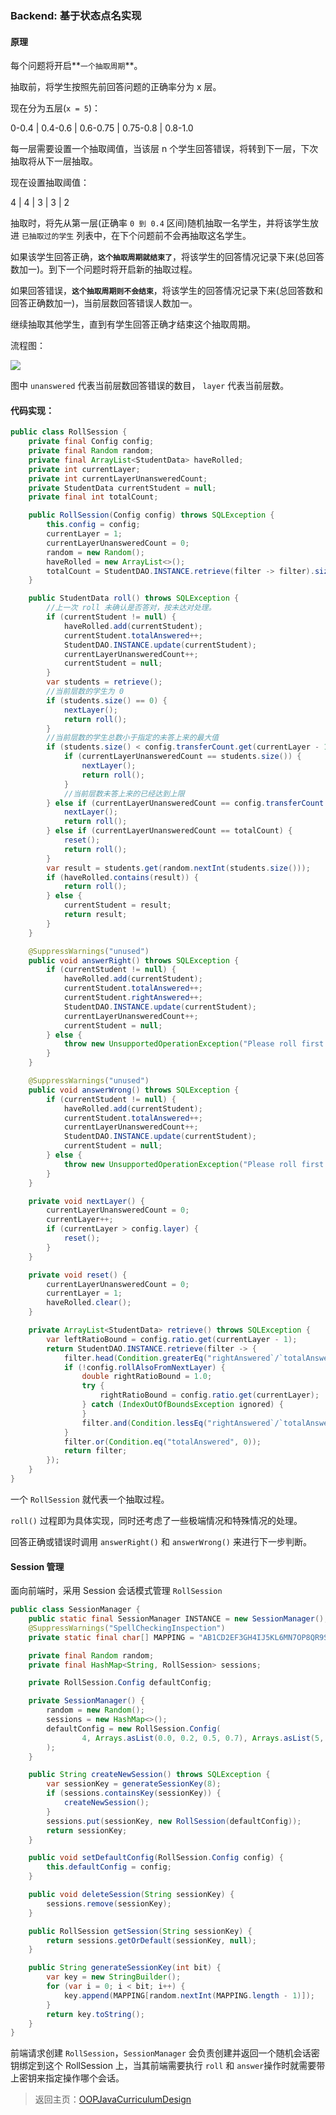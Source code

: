 ### Backend: 基于状态点名实现

#### 原理

每个问题将开启**`一个抽取周期`**。

抽取前，将学生按照先前回答问题的正确率分为 x 层。

现在分为五层(`x = 5`)：

0-0.4 | 0.4-0.6 | 0.6-0.75 | 0.75-0.8 | 0.8-1.0

每一层需要设置一个抽取阈值，当该层 n 个学生回答错误，将转到下一层，下次抽取将从下一层抽取。

现在设置抽取阈值：

4 | 4 | 3 | 3 | 2

抽取时，将先从第一层(正确率 `0 到 0.4` 区间)随机抽取一名学生，并将该学生放进 `已抽取过的学生` 列表中，在下个问题前不会再抽取这名学生。

如果该学生回答正确，**`这个抽取周期就结束了`**，将该学生的回答情况记录下来(总回答数加一)。到下一个问题时将开启新的抽取过程。

如果回答错误，**`这个抽取周期则不会结束`**，将该学生的回答情况记录下来(总回答数和回答正确数加一)，当前层数回答错误人数加一。

继续抽取其他学生，直到有学生回答正确才结束这个抽取周期。

流程图：

[![](https://mermaid.ink/img/eyJjb2RlIjoiZ3JhcGggTFJcbiAgICBzdGFydChcIuW8gOWni-aKveWPluWRqOacnzxicj5sYXllciA9IDE8YnI-dW5hbnN3ZXJlZCA9IDBcIilcbiAgICByb2xsKFwi5LuO56ysIGxheWVyIOWxguaKveWPllwiKVxuICAgIHVuYW5zd2VyZWRFcXtcInVuYW5zd2VyZWQ8YnI-5piv5ZCm6LaF6L-H6ZiI5YC8XCJ9XG4gICAgb3ZlcnBhc3MoXCJsYXllciArKzxicj51bmFuc3dlcmVkID0gMFwiKVxuICAgIGlzUmlnaHR7XCLmmK_lkKbmraPnoa5cIn1cbiAgICByaWdodChcIue7k-adn-aKveWPluWRqOacn1wiKVxuICAgIHdyb25nKFwidW5hbnN3ZXJlZCArK1wiKVxuXG4gICAgc3RhcnQgLS0-IHVuYW5zd2VyZWRFcVxuICAgIHVuYW5zd2VyZWRFcSAtLT4gfOacqui2hei_h3xyb2xsXG4gICAgdW5hbnN3ZXJlZEVxIC0tPiB86LaF6L-HfG92ZXJwYXNzXG4gICAgb3ZlcnBhc3MgLS0-IHJvbGxcbiAgICByb2xsIC0tPiBpc1JpZ2h0XG4gICAgaXNSaWdodCAtLT4gfOato-ehrnxyaWdodFxuICAgIGlzUmlnaHQgLS0-IHzplJnor698d3JvbmdcbiAgICB3cm9uZyAtLT4gdW5hbnN3ZXJlZEVxIiwibWVybWFpZCI6eyJ0aGVtZSI6ImRlZmF1bHQifSwidXBkYXRlRWRpdG9yIjpmYWxzZSwiYXV0b1N5bmMiOnRydWUsInVwZGF0ZURpYWdyYW0iOmZhbHNlfQ)](https://mermaid-js.github.io/mermaid-live-editor/edit/##eyJjb2RlIjoiZ3JhcGggTFJcbiAgICBzdGFydChcIuW8gOWni-aKveWPluWRqOacnzxicj5sYXllciA9IDE8YnI-dW5hbnN3ZXJlZCA9IDBcIilcbiAgICByb2xsKFwi5LuO56ysIGxheWVyIOWxguaKveWPllwiKVxuICAgIHVuYW5zd2VyZWRFcXtcInVuYW5zd2VyZWQ8YnI-5piv5ZCm6LaF6L-H6ZiI5YC8XCJ9XG4gICAgb3ZlcnBhc3MoXCJsYXllciArKzxicj51bmFuc3dlcmVkID0gXCIpXG4gICAgaXNSaWdodHtcIuaYr-WQpuato-ehrlwifVxuICAgIHJpZ2h0KFwi57uT5p2f5oq95Y-W5ZGo5pyfXCIpXG4gICAgd3JvbmcoXCJ1bmFuc3dlcmVkICsrXCIpXG5cbiAgICBzdGFydCAtLT4gdW5hbnN3ZXJlZEVxXG4gICAgdW5hbnN3ZXJlZEVxIC0tPiB85pyq6LaF6L-HfHJvbGxcbiAgICB1bmFuc3dlcmVkRXEgLS0-IHzotoXov4d8b3ZlcnBhc3NcbiAgICBvdmVycGFzcyAtLT4gcm9sbFxuICAgIHJvbGwgLS0-IGlzUmlnaHRcbiAgICBpc1JpZ2h0IC0tPiB85q2j56GufHJpZ2h0XG4gICAgaXNSaWdodCAtLT4gfOmUmeivr3x3cm9uZ1xuICAgIHdyb25nIC0tPiB1bmFuc3dlcmVkRXEiLCJtZXJtYWlkIjoie1xuICBcInRoZW1lXCI6IFwiZGVmYXVsdFwiXG59IiwidXBkYXRlRWRpdG9yIjpmYWxzZSwiYXV0b1N5bmMiOnRydWUsInVwZGF0ZURpYWdyYW0iOmZhbHNlfQ)

图中 `unanswered` 代表当前层数回答错误的数目， `layer` 代表当前层数。

#### 代码实现：

```java
public class RollSession {
    private final Config config;
    private final Random random;
    private final ArrayList<StudentData> haveRolled;
    private int currentLayer;
    private int currentLayerUnansweredCount;
    private StudentData currentStudent = null;
    private final int totalCount;

    public RollSession(Config config) throws SQLException {
        this.config = config;
        currentLayer = 1;
        currentLayerUnansweredCount = 0;
        random = new Random();
        haveRolled = new ArrayList<>();
        totalCount = StudentDAO.INSTANCE.retrieve(filter -> filter).size();
    }

    public StudentData roll() throws SQLException {
        //上一次 roll 未确认是否答对，按未达对处理。
        if (currentStudent != null) {
            haveRolled.add(currentStudent);
            currentStudent.totalAnswered++;
            StudentDAO.INSTANCE.update(currentStudent);
            currentLayerUnansweredCount++;
            currentStudent = null;
        }
        var students = retrieve();
        //当前层数的学生为 0
        if (students.size() == 0) {
            nextLayer();
            return roll();
        }
        //当前层数的学生总数小于指定的未答上来的最大值
        if (students.size() < config.transferCount.get(currentLayer - 1)) {
            if (currentLayerUnansweredCount == students.size()) {
                nextLayer();
                return roll();
            }
            //当前层数未答上来的已经达到上限
        } else if (currentLayerUnansweredCount == config.transferCount.get(currentLayer - 1)) {
            nextLayer();
            return roll();
        } else if (currentLayerUnansweredCount == totalCount) {
            reset();
            return roll();
        }
        var result = students.get(random.nextInt(students.size()));
        if (haveRolled.contains(result)) {
            return roll();
        } else {
            currentStudent = result;
            return result;
        }
    }

    @SuppressWarnings("unused")
    public void answerRight() throws SQLException {
        if (currentStudent != null) {
            haveRolled.add(currentStudent);
            currentStudent.totalAnswered++;
            currentStudent.rightAnswered++;
            StudentDAO.INSTANCE.update(currentStudent);
            currentLayerUnansweredCount++;
            currentStudent = null;
        } else {
            throw new UnsupportedOperationException("Please roll first!");
        }
    }

    @SuppressWarnings("unused")
    public void answerWrong() throws SQLException {
        if (currentStudent != null) {
            haveRolled.add(currentStudent);
            currentStudent.totalAnswered++;
            currentLayerUnansweredCount++;
            StudentDAO.INSTANCE.update(currentStudent);
            currentStudent = null;
        } else {
            throw new UnsupportedOperationException("Please roll first!");
        }
    }

    private void nextLayer() {
        currentLayerUnansweredCount = 0;
        currentLayer++;
        if (currentLayer > config.layer) {
            reset();
        }
    }

    private void reset() {
        currentLayerUnansweredCount = 0;
        currentLayer = 1;
        haveRolled.clear();
    }

    private ArrayList<StudentData> retrieve() throws SQLException {
        var leftRatioBound = config.ratio.get(currentLayer - 1);
        return StudentDAO.INSTANCE.retrieve(filter -> {
            filter.head(Condition.greaterEq("rightAnswered`/`totalAnswered", leftRatioBound));
            if (!config.rollAlsoFromNextLayer) {
                double rightRatioBound = 1.0;
                try {
                    rightRatioBound = config.ratio.get(currentLayer);
                } catch (IndexOutOfBoundsException ignored) {
                }
                filter.and(Condition.lessEq("rightAnswered`/`totalAnswered", rightRatioBound));
            }
            filter.or(Condition.eq("totalAnswered", 0));
            return filter;
        });
    }
}
```

一个 `RollSession` 就代表一个抽取过程。

`roll()` 过程即为具体实现，同时还考虑了一些极端情况和特殊情况的处理。

回答正确或错误时调用 `answerRight()` 和 `answerWrong()` 来进行下一步判断。

#### Session 管理

面向前端时，采用 Session 会话模式管理 `RollSession`

```java
public class SessionManager {
    public static final SessionManager INSTANCE = new SessionManager();
    @SuppressWarnings("SpellCheckingInspection")
    private static final char[] MAPPING = "AB1CD2EF3GH4IJ5KL6MN7OP8QR9ST0UVWXYZ".toCharArray();

    private final Random random;
    private final HashMap<String, RollSession> sessions;

    private RollSession.Config defaultConfig;

    private SessionManager() {
        random = new Random();
        sessions = new HashMap<>();
        defaultConfig = new RollSession.Config(
                4, Arrays.asList(0.0, 0.2, 0.5, 0.7), Arrays.asList(5, 4, 3, 3), false
        );
    }

    public String createNewSession() throws SQLException {
        var sessionKey = generateSessionKey(8);
        if (sessions.containsKey(sessionKey)) {
            createNewSession();
        }
        sessions.put(sessionKey, new RollSession(defaultConfig));
        return sessionKey;
    }

    public void setDefaultConfig(RollSession.Config config) {
        this.defaultConfig = config;
    }

    public void deleteSession(String sessionKey) {
        sessions.remove(sessionKey);
    }

    public RollSession getSession(String sessionKey) {
        return sessions.getOrDefault(sessionKey, null);
    }

    public String generateSessionKey(int bit) {
        var key = new StringBuilder();
        for (var i = 0; i < bit; i++) {
            key.append(MAPPING[random.nextInt(MAPPING.length - 1)]);
        }
        return key.toString();
    }
}
```

前端请求创建 `RollSession`，`SessionManager` 会负责创建并返回一个随机会话密钥绑定到这个 RollSession 上，当其前端需要执行 `roll` 和 `answer`操作时就需要带上密钥来指定操作哪个会话。

> 返回主页：[OOPJavaCurriculumDesign](../index.md)
